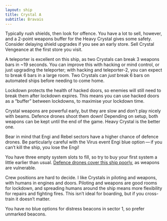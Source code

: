 ```yaml
---
layout: ship
title: Crystal A
subtitle: Bravais
---
```


Typically rush shields, then look for offence. You have a lot to sell, however, and a 2-point weapons buffer for the Heavy Crystal gives some safety. Consider delaying shield upgrades if you see an early store. Sell Crystal Vengeance at the first store you visit.

A teleporter is excellent on this ship, as two Crystals can break 3 weapons bars in ~19 seconds. You can improve this with hacking or mind control, or just upgrading the teleporter; with hacking and teleporter-2, you can expect to break 6 bars in a large room. Two Crystals can *just* break 6 bars on automated ships before needing to come home.

Lockdown protects the health of hacked doors, so enemies will still need to break them after lockdown expires. This means you can use hacked doors as a “buffer” between lockdowns, to maximise your lockdown time.

Crystal weapons are powerful early, but they are slow and don’t play nicely with beams. Defence drones shoot them down! Depending on setup, both weapons can be kept until the end of the game. Heavy Crystal is the better one.

Bear in mind that Engi and Rebel sectors have a higher chance of defence drones. Be particularly careful with the Virus event Engi blue option&thinsp;&mdash;&thinsp;if you can’t kill the ship, you lose the Engi!

You have three empty system slots to fill, so try to buy your first system a little earlier than usual. [Defence drones cover this ship poorly](https://i.imgur.com/CEsuzYp.jpg), as weapons are vulnerable.

Crew positions are hard to decide. I like Crystals in piloting and weapons, with humans in engines and doors. Piloting and weapons are good rooms for lockdown, and spreading humans around the ship means more flexibility for repairs and fighting fires. This isn’t ideal for boarding, but if you cross-train it doesn’t matter.

You have no blue options for distress beacons in sector 1, so prefer unmarked beacons.